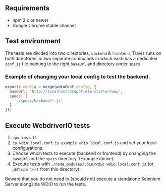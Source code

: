 ## Requirements

 - npm 2.x or newer
 - Google Chrome stable channel
 
## Test environment
The tests are divided into two directories, `backend` & `frontend`, Travis runs on both directories in two separate 
commands in which each has a dedicated `conf.js` file pointing to the right `baseUrl` and directory under `specs`

### Example of changing your local config to test the backend.
```javascript
exports.config = merge(wdioConf.config, {
  baseUrl: 'http://localhost/drupal-elm-starter/www',
  specs: [
    './specs/backend/*.js'
  ]
});
```
 
## Execute WebdriverIO tests

1. `npm install`
1. `cp wdio.local.conf.js.example wdio.local.conf.js` and set your local configurations.
1. Choose which tests to execute (backend or frontend) by changing the `baseUrl` and the `specs` directory. (Example above)
1. Execute tests with `./node_modules/.bin/wdio wdio.local.conf.js` (or just `npm test` from this directory).

Beware that you do not need to (should not) execute a standalone Selenium Server alongside WDIO to run the tests.
